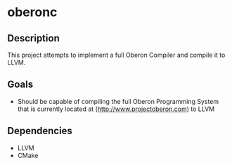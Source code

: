 # oberonc

## Description

This project attempts to implement a full Oberon Compiler and compile it
to LLVM.

## Goals

- Should be capable of compiling the full Oberon Programming System that
is currently located at (http://www.projectoberon.com) to LLVM

## Dependencies
- LLVM
- CMake
